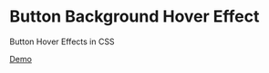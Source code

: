 # Button Background Hover Effect
Button Hover Effects in CSS

<a href="https://designdrastic.com/post/demo/button-background-hover-effects">Demo</a>
